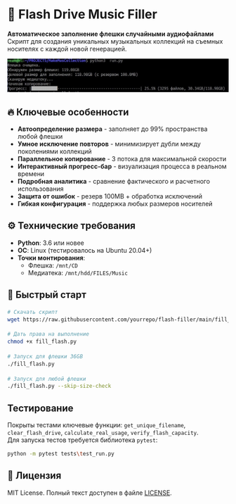 # 🎵 Flash Drive Music Filler

**Автоматическое заполнение флешки случайными аудиофайлами**  
Скрипт для создания уникальных музыкальных коллекций на съемных носителях с каждой новой генерацией.

![Пример работы скрипта](images/Examplpe.jpg)

## 🔥 Ключевые особенности

- **Автоопределение размера** - заполняет до 99% пространства любой флешки
- **Умное исключение повторов** - минимизирует дубли между поколениями коллекций
- **Параллельное копирование** - 3 потока для максимальной скорости
- **Интерактивный прогресс-бар** - визуализация процесса в реальном времени
- **Подробная аналитика** - сравнение фактического и расчетного использования
- **Защита от ошибок** - резерв 100MB + обработка исключений
- **Гибкая конфигурация** - поддержка любых размеров носителей

## ⚙️ Технические требования

- **Python**: 3.6 или новее
- **ОС**: Linux (тестировалось на Ubuntu 20.04+)
- **Точки монтирования**:
  - Флешка: `/mnt/CD`
  - Медиатека: `/mnt/hdd/FILES/Music`

## 🚀 Быстрый старт

```bash
# Скачать скрипт
wget https://raw.githubusercontent.com/yourrepo/flash-filler/main/fill_flash.py

# Дать права на выполнение
chmod +x fill_flash.py

# Запуск для флешки 36GB
./fill_flash.py

# Запуск для любой флешки
./fill_flash.py --skip-size-check
```

## Тестирование

Покрыты тестами ключевые функции: `get_unique_filename`, `clear_flash_drive`, `calculate_real_usage`, `verify_flash_capacity`.  
Для запуска тестов требуется библиотека `pytest`:

```bash
python -m pytest tests\test_run.py
```

## 📜 Лицензия

MIT License. Полный текст доступен в файле [LICENSE](LICENSE).
